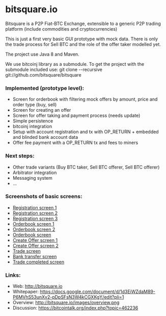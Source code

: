 # bitsquare.io

Bitsquare is a P2P Fiat-BTC Exchange, extensible to a generic P2P trading platform (include commodities and
cryptocurrencies)

This is just a first very basic GUI prototype with mock data.
There is only the trade process for Sell BTC and the role of the offer taker modelled yet.

The project use Java 8 and Maven.

We use bitcoinj library as a submodule. To get the project with the submodule included use:
git clone --recursive git://github.com/bitsquare/bitsquare

### Implemented (prototype level):
* Screen for orderbook with filtering mock offers by amount, price and order type (buy, sell)
* Screen for creating an offer
* Screen for offer taking and payment process (needs update)
* Simple persistence
* bitcoinj integration
* Setup with account registration and tx with OP_RETURN + embedded and blinded bank account data
* Offer fee payment with a OP_RETURN tx and fees to miners

### Next steps:
* Other trade variants (Buy BTC taker, Sell BTC offerer, Sell BTC offerer)
* Arbitrator integration
* Messaging system
* ...


### Screenshots of basic screens:
* [Registration screen 1](https://github.com/bitsquare/bitsquare/tree/master/screenshots/reg1.png)
* [Registration screen 2](https://github.com/bitsquare/bitsquare/tree/master/screenshots/reg2.png)
* [Registration screen 3](https://github.com/bitsquare/bitsquare/tree/master/screenshots/reg3.png)
* [Orderbook screen 1](https://github.com/bitsquare/bitsquare/tree/master/screenshots/orderbook1.png)
* [Orderbook screen 2](https://github.com/bitsquare/bitsquare/tree/master/screenshots/orderbook2.png)
* [Orderbook screen](https://github.com/bitsquare/bitsquare/tree/master/screenshots/orderbook.png)
* [Create Offer screen 1](https://github.com/bitsquare/bitsquare/tree/master/screenshots/newOffer1.png)
* [Create Offer screen 2](https://github.com/bitsquare/bitsquare/tree/master/screenshots/newOffer2.png)
* [Trade screen](https://github.com/bitsquare/bitsquare/tree/master/screenshots/trade.png)
* [Bank transfer screen](https://github.com/bitsquare/bitsquare/tree/master/screenshots/bank_transfer.png)
* [Trade completed screen](https://github.com/bitsquare/bitsquare/tree/master/screenshots/completed.png)


### Links:
* Web: http://bitsquare.io
* Whitepaper: https://docs.google.com/document/d/1d3EiWZdaM89-P6MVhS53unXv2-pDpSFsN3W4kCGXKgY/edit?pli=1
* Overview: http://bitsquare.io/images/overview.png
* Discussion: https://bitcointalk.org/index.php?topic=462236
